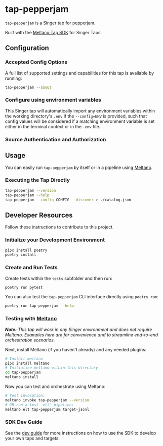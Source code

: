# tap-pepperjam

`tap-pepperjam` is a Singer tap for pepperjam.

Built with the [Meltano Tap SDK](https://sdk.meltano.com) for Singer Taps.

<!--

Developer TODO: Update the below as needed to correctly describe the install procedure. For instance, if you do not have a PyPi repo, or if you want users to directly install from your git repo, you can modify this step as appropriate.

## Installation

Install from PyPi:

```bash
pipx install tap-pepperjam
```

Install from GitHub:

```bash
pipx install git+https://github.com/ORG_NAME/tap-pepperjam.git@main
```

-->

## Configuration

### Accepted Config Options

<!--
Developer TODO: Provide a list of config options accepted by the tap.

This section can be created by copy-pasting the CLI output from:

```
tap-pepperjam --about --format=markdown
```
-->

A full list of supported settings and capabilities for this
tap is available by running:

```bash
tap-pepperjam --about
```

### Configure using environment variables

This Singer tap will automatically import any environment variables within the working directory's
`.env` if the `--config=ENV` is provided, such that config values will be considered if a matching
environment variable is set either in the terminal context or in the `.env` file.

### Source Authentication and Authorization

<!--
Developer TODO: If your tap requires special access on the source system, or any special authentication requirements, provide those here.
-->

## Usage

You can easily run `tap-pepperjam` by itself or in a pipeline using [Meltano](https://meltano.com/).

### Executing the Tap Directly

```bash
tap-pepperjam --version
tap-pepperjam --help
tap-pepperjam --config CONFIG --discover > ./catalog.json
```

## Developer Resources

Follow these instructions to contribute to this project.

### Initialize your Development Environment

```bash
pipx install poetry
poetry install
```

### Create and Run Tests

Create tests within the `tests` subfolder and
  then run:

```bash
poetry run pytest
```

You can also test the `tap-pepperjam` CLI interface directly using `poetry run`:

```bash
poetry run tap-pepperjam --help
```

### Testing with [Meltano](https://www.meltano.com)

_**Note:** This tap will work in any Singer environment and does not require Meltano.
Examples here are for convenience and to streamline end-to-end orchestration scenarios._

<!--
Developer TODO:
Your project comes with a custom `meltano.yml` project file already created. Open the `meltano.yml` and follow any "TODO" items listed in
the file.
-->

Next, install Meltano (if you haven't already) and any needed plugins:

```bash
# Install meltano
pipx install meltano
# Initialize meltano within this directory
cd tap-pepperjam
meltano install
```

Now you can test and orchestrate using Meltano:

```bash
# Test invocation:
meltano invoke tap-pepperjam --version
# OR run a test `elt` pipeline:
meltano elt tap-pepperjam target-jsonl
```

### SDK Dev Guide

See the [dev guide](https://sdk.meltano.com/en/latest/dev_guide.html) for more instructions on how to use the SDK to
develop your own taps and targets.
